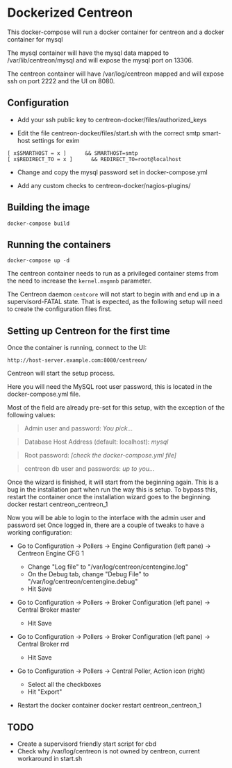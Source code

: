 # Dockerized Centreon

This docker-compose will run a docker container for centreon and a docker container for mysql

The mysql container will have the mysql data mapped to /var/lib/centreon/mysql and will expose the mysql port on 13306.

The centreon container will have /var/log/centreon mapped and will expose ssh on port 2222 and the UI on 8080.

## Configuration

* Add your ssh public key to centreon-docker/files/authorized_keys

* Edit the file centreon-docker/files/start.sh with the correct smtp smart-host settings for exim

```
[ x$SMARTHOST = x ]      && SMARTHOST=smtp
[ x$REDIRECT_TO = x ]      && REDIRECT_TO=root@localhost
```
* Change and copy the mysql password set in docker-compose.yml

* Add any custom checks to centreon-docker/nagios-plugins/

## Building the image

	docker-compose build 

## Running the containers

	docker-compose up -d

The centreon container needs to run as a privileged container stems from the need to increase the `kernel.msgmnb` parameter.

The Centreon daemon `centcore` will not start to begin with and end up in a supervisord-FATAL state. That is expected, as the following setup will need to create the configuration files first. 

## Setting up Centreon for the first time

Once the container is running, connect to the UI:

	http://host-server.example.com:8080/centreon/

Centreon will start the setup process. 

Here you will need the MySQL root user password, this is located in the docker-compose.yml file.

Most of the field are already pre-set for this setup, with the exception of the following values:
> Admin user and password: *You pick...*

> Database Host Address (default: localhost): *mysql*

> Root password: *[check the docker-compose.yml file]*

> centreon db user and passwords: *up to you...*

Once the wizard is finished, it will start from the beginning again. This is a bug in the installation part when run the way this is setup.
To bypass this, restart the container once the installation wizard goes to the beginning.
	docker restart centreon_centreon_1

Now you will be able to login to the interface with the admin user and password set
Once logged in, there are a couple of tweaks to have a working configuration:

* Go to Configuration -> Pollers -> Engine Configuration (left pane) -> Centreon Engine CFG 1
  * Change "Log file" to "/var/log/centreon/centengine.log"
  * On the Debug tab, change "Debug File" to "/var/log/centreon/centengine.debug"
  * Hit Save

* Go to Configuration -> Pollers -> Broker Configuration (left pane) -> Central Broker master
  * Hit Save

* Go to Configuration -> Pollers -> Broker Configuration (left pane) -> Central Broker rrd
  * Hit Save

* Go to Configuration -> Pollers -> Central Poller, Action icon (right)
  * Select all the checkboxes
  * Hit "Export"

* Restart the docker container
	docker restart centreon_centreon_1
 
## TODO

* Create a supervisord friendly start script for cbd
* Check why /var/log/centreon is not owned by centreon, current workaround in start.sh




